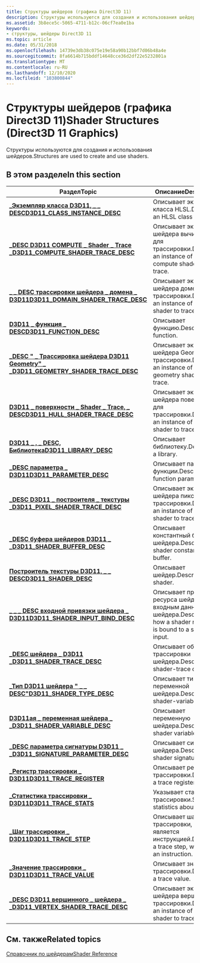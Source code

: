 ```yaml
---
title: Структуры шейдеров (графика Direct3D 11)
description: Структуры используются для создания и использования шейдеров.
ms.assetid: 3b8ece5c-5065-4711-b12c-06cf7ea0e1ba
keywords:
- структуры, шейдеры Direct3D 11
ms.topic: article
ms.date: 05/31/2018
ms.openlocfilehash: 14739e3db38c075e19e58a90b12bbf7d06b48a4e
ms.sourcegitcommit: 8fa6614b715bddf14648cce36d2df22e5232801a
ms.translationtype: MT
ms.contentlocale: ru-RU
ms.lasthandoff: 12/10/2020
ms.locfileid: "103800844"
---
```

# <a name="shader-structures-direct3d-11-graphics"></a><span data-ttu-id="249ed-104">Структуры шейдеров (графика Direct3D 11)</span><span class="sxs-lookup"><span data-stu-id="249ed-104">Shader Structures (Direct3D 11 Graphics)</span></span>

<span data-ttu-id="249ed-105">Структуры используются для создания и использования шейдеров.</span><span class="sxs-lookup"><span data-stu-id="249ed-105">Structures are used to create and use shaders.</span></span>


## <a name="in-this-section"></a><span data-ttu-id="249ed-106">В этом разделе</span><span class="sxs-lookup"><span data-stu-id="249ed-106">In this section</span></span>



| <span data-ttu-id="249ed-107">Раздел</span><span class="sxs-lookup"><span data-stu-id="249ed-107">Topic</span></span>                                                                                       | <span data-ttu-id="249ed-108">Описание</span><span class="sxs-lookup"><span data-stu-id="249ed-108">Description</span></span>                                                            |
|---------------------------------------------------------------------------------------------|------------------------------------------------------------------------|
| [<span data-ttu-id="249ed-109">**\_Экземпляр класса D3D11, \_ \_ DESC**</span><span class="sxs-lookup"><span data-stu-id="249ed-109">**D3D11\_CLASS\_INSTANCE\_DESC**</span></span>](/windows/desktop/api/D3D11/ns-d3d11-d3d11_class_instance_desc)<br/>                | <span data-ttu-id="249ed-110">Описывает экземпляр класса HLSL.</span><span class="sxs-lookup"><span data-stu-id="249ed-110">Describes an HLSL class instance.</span></span><br/>                           |
| [<span data-ttu-id="249ed-111">**\_DESC D3D11 COMPUTE \_ Shader \_ Trace \_**</span><span class="sxs-lookup"><span data-stu-id="249ed-111">**D3D11\_COMPUTE\_SHADER\_TRACE\_DESC**</span></span>](/windows/desktop/api/D3D11ShaderTracing/ns-d3d11shadertracing-d3d11_compute_shader_trace_desc)<br/>   | <span data-ttu-id="249ed-112">Описывает экземпляр шейдера вычислений для трассировки.</span><span class="sxs-lookup"><span data-stu-id="249ed-112">Describes an instance of a compute shader to trace.</span></span><br/>         |
| [<span data-ttu-id="249ed-113">**\_ \_ DESC трассировки шейдера \_ домена \_ D3D11**</span><span class="sxs-lookup"><span data-stu-id="249ed-113">**D3D11\_DOMAIN\_SHADER\_TRACE\_DESC**</span></span>](/windows/desktop/api/D3D11ShaderTracing/ns-d3d11shadertracing-d3d11_domain_shader_trace_desc)<br/>     | <span data-ttu-id="249ed-114">Описывает экземпляр шейдера домена для трассировки.</span><span class="sxs-lookup"><span data-stu-id="249ed-114">Describes an instance of a domain shader to trace.</span></span><br/>          |
| [<span data-ttu-id="249ed-115">**D3D11 \_ функция \_ DESC**</span><span class="sxs-lookup"><span data-stu-id="249ed-115">**D3D11\_FUNCTION\_DESC**</span></span>](/windows/desktop/api/D3D11Shader/ns-d3d11shader-d3d11_function_desc)<br/>                             | <span data-ttu-id="249ed-116">Описывает функцию.</span><span class="sxs-lookup"><span data-stu-id="249ed-116">Describes a function.</span></span><br/>                                       |
| [<span data-ttu-id="249ed-117">**\_DESC " \_ Трассировка шейдера D3D11 Geometry" \_ \_**</span><span class="sxs-lookup"><span data-stu-id="249ed-117">**D3D11\_GEOMETRY\_SHADER\_TRACE\_DESC**</span></span>](/windows/desktop/api/D3D11ShaderTracing/ns-d3d11shadertracing-d3d11_geometry_shader_trace_desc)<br/> | <span data-ttu-id="249ed-118">Описывает экземпляр шейдера Geometry для трассировки.</span><span class="sxs-lookup"><span data-stu-id="249ed-118">Describes an instance of a geometry shader to trace.</span></span><br/>        |
| [<span data-ttu-id="249ed-119">**D3D11 \_ поверхности \_ Shader \_ Trace, \_ DESC**</span><span class="sxs-lookup"><span data-stu-id="249ed-119">**D3D11\_HULL\_SHADER\_TRACE\_DESC**</span></span>](/windows/desktop/api/D3D11ShaderTracing/ns-d3d11shadertracing-d3d11_hull_shader_trace_desc)<br/>         | <span data-ttu-id="249ed-120">Описывает экземпляр шейдера поверхности для трассировки.</span><span class="sxs-lookup"><span data-stu-id="249ed-120">Describes an instance of a hull shader to trace.</span></span><br/>            |
| [<span data-ttu-id="249ed-121">**D3D11 \_ , \_ DESC, Библиотека**</span><span class="sxs-lookup"><span data-stu-id="249ed-121">**D3D11\_LIBRARY\_DESC**</span></span>](/windows/desktop/api/D3D11Shader/ns-d3d11shader-d3d11_library_desc)<br/>                               | <span data-ttu-id="249ed-122">Описывает библиотеку.</span><span class="sxs-lookup"><span data-stu-id="249ed-122">Describes a library.</span></span><br/>                                        |
| [<span data-ttu-id="249ed-123">**\_DESC параметра \_ D3D11**</span><span class="sxs-lookup"><span data-stu-id="249ed-123">**D3D11\_PARAMETER\_DESC**</span></span>](/windows/desktop/api/D3D11Shader/ns-d3d11shader-d3d11_parameter_desc)<br/>                           | <span data-ttu-id="249ed-124">Описывает параметр функции.</span><span class="sxs-lookup"><span data-stu-id="249ed-124">Describes a function parameter.</span></span> <br/>                            |
| [<span data-ttu-id="249ed-125">**\_DESC D3D11 \_ построителя \_ текстуры \_**</span><span class="sxs-lookup"><span data-stu-id="249ed-125">**D3D11\_PIXEL\_SHADER\_TRACE\_DESC**</span></span>](/windows/desktop/api/D3D11ShaderTracing/ns-d3d11shadertracing-d3d11_pixel_shader_trace_desc)<br/>       | <span data-ttu-id="249ed-126">Описывает экземпляр шейдера пикселей для трассировки.</span><span class="sxs-lookup"><span data-stu-id="249ed-126">Describes an instance of a pixel shader to trace.</span></span><br/>           |
| [<span data-ttu-id="249ed-127">**\_DESC буфера шейдеров D3D11 \_ \_**</span><span class="sxs-lookup"><span data-stu-id="249ed-127">**D3D11\_SHADER\_BUFFER\_DESC**</span></span>](/windows/desktop/api/D3D11Shader/ns-d3d11shader-d3d11_shader_buffer_desc)<br/>                  | <span data-ttu-id="249ed-128">Описывает константный буфер шейдера.</span><span class="sxs-lookup"><span data-stu-id="249ed-128">Describes a shader constant-buffer.</span></span><br/>                         |
| [<span data-ttu-id="249ed-129">**Построитель текстуры D3D11, \_ \_ DESC**</span><span class="sxs-lookup"><span data-stu-id="249ed-129">**D3D11\_SHADER\_DESC**</span></span>](/windows/desktop/api/D3D11Shader/ns-d3d11shader-d3d11_shader_desc)<br/>                                 | <span data-ttu-id="249ed-130">Описывает шейдер.</span><span class="sxs-lookup"><span data-stu-id="249ed-130">Describes a shader.</span></span><br/>                                         |
| [<span data-ttu-id="249ed-131">**\_ \_ \_ DESC входной привязки шейдера \_ D3D11**</span><span class="sxs-lookup"><span data-stu-id="249ed-131">**D3D11\_SHADER\_INPUT\_BIND\_DESC**</span></span>](/windows/desktop/api/D3D11Shader/ns-d3d11shader-d3d11_shader_input_bind_desc)<br/>         | <span data-ttu-id="249ed-132">Описывает привязку ресурса шейдера к входным данным шейдера.</span><span class="sxs-lookup"><span data-stu-id="249ed-132">Describes how a shader resource is bound to a shader input.</span></span><br/> |
| [<span data-ttu-id="249ed-133">**\_DESC шейдера \_ D3D11 \_**</span><span class="sxs-lookup"><span data-stu-id="249ed-133">**D3D11\_SHADER\_TRACE\_DESC**</span></span>](/windows/desktop/api/D3D11ShaderTracing/ns-d3d11shadertracing-d3d11_shader_trace_desc)<br/>                    | <span data-ttu-id="249ed-134">Описывает объект трассировки шейдера.</span><span class="sxs-lookup"><span data-stu-id="249ed-134">Describes a shader-trace object.</span></span><br/>                            |
| [<span data-ttu-id="249ed-135">**\_Тип D3D11 шейдера " \_ \_ DESC"**</span><span class="sxs-lookup"><span data-stu-id="249ed-135">**D3D11\_SHADER\_TYPE\_DESC**</span></span>](/windows/desktop/api/D3D11Shader/ns-d3d11shader-d3d11_shader_type_desc)<br/>                      | <span data-ttu-id="249ed-136">Описывает тип переменной шейдера.</span><span class="sxs-lookup"><span data-stu-id="249ed-136">Describes a shader-variable type.</span></span><br/>                           |
| [<span data-ttu-id="249ed-137">**D3D11ая \_ переменная шейдера \_ \_**</span><span class="sxs-lookup"><span data-stu-id="249ed-137">**D3D11\_SHADER\_VARIABLE\_DESC**</span></span>](/windows/desktop/api/D3D11Shader/ns-d3d11shader-d3d11_shader_variable_desc)<br/>              | <span data-ttu-id="249ed-138">Описывает переменную шейдера.</span><span class="sxs-lookup"><span data-stu-id="249ed-138">Describes a shader variable.</span></span><br/>                                |
| [<span data-ttu-id="249ed-139">**\_DESC параметра сигнатуры D3D11 \_ \_**</span><span class="sxs-lookup"><span data-stu-id="249ed-139">**D3D11\_SIGNATURE\_PARAMETER\_DESC**</span></span>](/windows/desktop/api/D3D11Shader/ns-d3d11shader-d3d11_signature_parameter_desc)<br/>      | <span data-ttu-id="249ed-140">Описывает сигнатуру шейдера.</span><span class="sxs-lookup"><span data-stu-id="249ed-140">Describes a shader signature.</span></span><br/>                               |
| [<span data-ttu-id="249ed-141">**\_Регистр трассировки \_ D3D11**</span><span class="sxs-lookup"><span data-stu-id="249ed-141">**D3D11\_TRACE\_REGISTER**</span></span>](/windows/desktop/api/D3D11ShaderTracing/ns-d3d11shadertracing-d3d11_trace_register)<br/>                           | <span data-ttu-id="249ed-142">Описывает регистр трассировки.</span><span class="sxs-lookup"><span data-stu-id="249ed-142">Describes a trace register.</span></span><br/>                                 |
| [<span data-ttu-id="249ed-143">**\_Статистика трассировки \_ D3D11**</span><span class="sxs-lookup"><span data-stu-id="249ed-143">**D3D11\_TRACE\_STATS**</span></span>](/windows/desktop/api/D3D11ShaderTracing/ns-d3d11shadertracing-d3d11_trace_stats)<br/>                                 | <span data-ttu-id="249ed-144">Указывает статистику трассировки.</span><span class="sxs-lookup"><span data-stu-id="249ed-144">Specifies statistics about a trace.</span></span><br/>                         |
| [<span data-ttu-id="249ed-145">**\_Шаг трассировки \_ D3D11**</span><span class="sxs-lookup"><span data-stu-id="249ed-145">**D3D11\_TRACE\_STEP**</span></span>](/windows/desktop/api/D3D11ShaderTracing/ns-d3d11shadertracing-d3d11_trace_step)<br/>                                   | <span data-ttu-id="249ed-146">Описывает шаг трассировки, который является инструкцией.</span><span class="sxs-lookup"><span data-stu-id="249ed-146">Describes a trace step, which is an instruction.</span></span><br/>            |
| [<span data-ttu-id="249ed-147">**\_Значение трассировки \_ D3D11**</span><span class="sxs-lookup"><span data-stu-id="249ed-147">**D3D11\_TRACE\_VALUE**</span></span>](/windows/desktop/api/D3D11ShaderTracing/ns-d3d11shadertracing-d3d11_trace_value)<br/>                                 | <span data-ttu-id="249ed-148">Описывает значение трассировки.</span><span class="sxs-lookup"><span data-stu-id="249ed-148">Describes a trace value.</span></span><br/>                                    |
| [<span data-ttu-id="249ed-149">**\_DESC D3D11 вершинного \_ шейдера \_ \_**</span><span class="sxs-lookup"><span data-stu-id="249ed-149">**D3D11\_VERTEX\_SHADER\_TRACE\_DESC**</span></span>](/windows/desktop/api/D3D11ShaderTracing/ns-d3d11shadertracing-d3d11_vertex_shader_trace_desc)<br/>     | <span data-ttu-id="249ed-150">Описывает экземпляр шейдера вершин для трассировки.</span><span class="sxs-lookup"><span data-stu-id="249ed-150">Describes an instance of a vertex shader to trace.</span></span><br/>          |



 

## <a name="related-topics"></a><span data-ttu-id="249ed-151">См. также</span><span class="sxs-lookup"><span data-stu-id="249ed-151">Related topics</span></span>

<dl> <dt>

[<span data-ttu-id="249ed-152">Справочник по шейдерам</span><span class="sxs-lookup"><span data-stu-id="249ed-152">Shader Reference</span></span>](d3d11-graphics-reference-d3d11-shader.md)
</dt> </dl>

 

 





